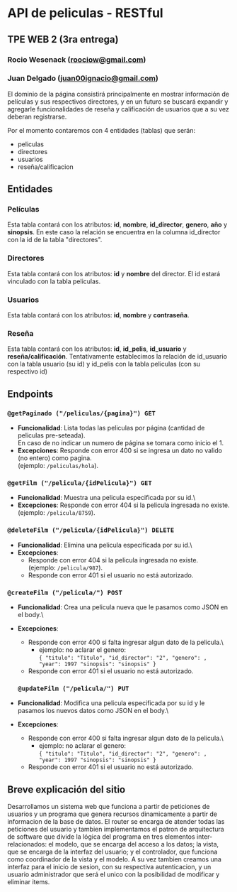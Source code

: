 # API de peliculas - RESTful

## TPE WEB 2 (3ra entrega)

### Rocio Wesenack (<roociow@gmail.com>)

### Juan Delgado (<juan00ignacio@gmail.com>)

El dominio de la página consistirá principalmente en mostrar información de películas y sus respectivos directores, y en un futuro se buscará expandir y agregarle funcionalidades de reseña y calificación de usuarios que a su vez deberan registrarse.

Por el momento contaremos con 4 entidades (tablas) que serán:

- peliculas
- directores
- usuarios
- reseña/calificacion

## Entidades

### Películas

Esta tabla contará con los atributos: **id**, **nombre**, **id_director**, **genero**, **año** y **sinopsis**.
En este caso la relación se encuentra en la columna id_director con la id de la tabla "directores".

### Directores

Esta tabla contará con los atributos: **id** y **nombre** del director. El id estará vinculado con la tabla peliculas.

### Usuarios

Esta tabla contará con los atributos: **id**, **nombre** y **contraseña**.

### Reseña

Esta tabla contará con los atributos: **id**, **id_pelis**, **id_usuario** y **reseña/calificación**. Tentativamente establecimos la relación de id_usuario con la tabla usuario (su id) y id_pelis con la tabla peliculas (con su respectivo id)

## Endpoints

### `@getPaginado ("/peliculas/{pagina}") GET`

- **Funcionalidad**: Lista todas las peliculas por página (cantidad de peliculas pre-seteada).\
En caso de no indicar un numero de página se tomara como inicio el 1.
- **Excepciones**: Responde con error 400 si se ingresa un dato no valido (no entero) como pagina.\
(ejemplo: `/peliculas/hola`).

### `@getFilm ("/pelicula/{idPelicula}") GET`

- **Funcionalidad**: Muestra una pelicula especificada por su id.\
- **Excepciones**: Responde con error 404 si la pelicula ingresada no existe.\
(ejemplo: `/pelicula/8759`).

### `@deleteFilm ("/pelicula/{idPelicula}") DELETE`

- **Funcionalidad**: Elimina una pelicula especificada por su id.\
- **Excepciones**:
  - Responde con error 404 si la pelicula ingresada no existe.\
        (ejemplo: `/pelicula/987`).
  - Responde con error 401 si el usuario no está autorizado.

### `@createFilm ("/pelicula/") POST`

- **Funcionalidad**: Crea una pelicula nueva que le pasamos como JSON en el body.\
- **Excepciones**:
  - Responde con error 400 si falta ingresar algun dato de la pelicula.\
    - ejemplo: no aclarar el genero:\
    `{
     "titulo": "Titulo",
        "id_director": "2",
        "genero": ,
        "year": 1997
        "sinopsis": "sinopsis"
    }`
  - Responde con error 401 si el usuario no está autorizado.

  ### `@updateFilm ("/pelicula/") PUT`

- **Funcionalidad**: Modifica una pelicula especificada por su id y le pasamos los nuevos datos como JSON en el body.\
- **Excepciones**:
  - Responde con error 400 si falta ingresar algun dato de la pelicula.\
    - ejemplo: no aclarar el genero:\
    `{
     "titulo": "Titulo",
        "id_director": "2",
        "genero": ,
        "year": 1997
        "sinopsis": "sinopsis"
    }`
  - Responde con error 401 si el usuario no está autorizado.

## Breve explicación del sitio

Desarrollamos un sistema web que funciona a partir de peticiones de usuarios y un programa que genera recursos dinamicamente a partir de informacion de la base de datos. El router se encarga de atender todas las peticiones del usuario y tambien implementamos el patron de arquitectura de software que divide la lógica del programa en tres elementos inter-relacionados: el modelo, que se encarga del acceso a los datos; la vista, que se encarga de la interfaz del usuario; y el controlador, que funciona como coordinador de la vista y el modelo.
A su vez tambien creamos una interfaz para el inicio de sesion, con su respectiva autenticacion, y un usuario administrador que será el unico con la posibilidad de modificar y eliminar items.